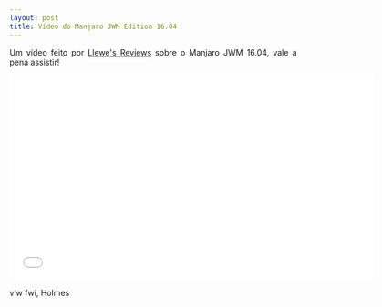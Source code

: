 ```yaml
---
layout: post
title: Vídeo do Manjaro JWM Edition 16.04
---
```


<p style="text-align: justify;">Um vídeo feito por <a href="https://www.youtube.com/channel/UCDWZo5C8MtGA_ZoTCu4UJ7A">Llewe's Reviews</a> sobre o Manjaro JWM 16.04, vale a pena assistir!</p>

<iframe width="640" height="360" src="//www.youtube.com/embed/58fQeX-VH9o?feature=player_detailpage" frameborder="0" allowfullscreen></iframe>

vlw fwi, Holmes
